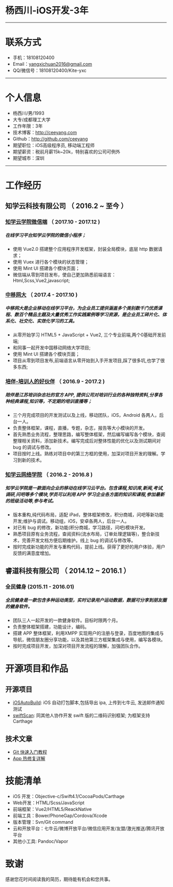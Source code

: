 # 杨西川-iOS开发-3年
---
# 联系方式
- 手机：18108120400
- Email：yangxichuan2016@gmail.com
- QQ/微信号：18108120400/Kite-yxc

---
# 个人信息

 - 杨西川/男/1993
 - 大专/成都理工大学
 - 工作年限：3年
 - 技术博客：http://ceeyang.com
 - Github：http://github.com/ceeyang
 - 期望职位：iOS高级程序员, 移动端工程师
 - 期望薪资：税前月薪15k~20k，特别喜欢的公司可例外
 - 期望城市：深圳

---
# 工作经历
## 知学云科技有限公司 （ 2016.2 ~ 至今 ）

### [知学云学院微信端][200] （ 2017.10 - 2017.12 )
##### 在线学习平台知学云学院的微信小程序；</br>
+ 使用 Vue2.0 搭建整个应用程序开发框架，封装全局模块，底层 http 数据请求；</br>
+ 使用 Vuex 进行各个模块的状态管理；</br>
+ 使用 Mint UI 搭建各个模块页面；</br>
+ 微信端从零到项目发布，使自己更加熟悉前端语言：Html,Scss,Vue2,javascript;


### [中移网大][201] （ 2017.4 - 2017.10 )
##### 中移网大是企业移动在线学习平台，为企业员工提供涵盖多个类别数千门优质课程、数百个精品主题及大量优秀工作实践案例等学习资源，是企业员工碎片化、体系化、社交化、实效化学习的工具。
+ 从零开始学习 HTML5 + JavaScript + Vue2, 三个专业前端,两个0基础开发前端;
+ 和同事一起开发中国移动网络大学项目;
+ 使用 Mint UI 搭建各个模块页面；</br>
+ 项目从零到项目发布,前端语言从零开始到入手开发项目,踩了很多坑,也学了很多东西;


### [培伴-培训人的好伙伴][202] （ 2016.9 - 2017.2 )
##### 陪伴是江苏培训杂志社的官方 APP, 提供公司对培训行业的各种独特资料,分享各种经典课程,知识等，不定期的培训直播等；
+ 三个月完成项目的开发测试以及上线，移动团队，iOS，Android 各两人，后台一人。
+ 负责整体框架，课程，直播，专题，杂志，报告等大小模块的开发。
+ 首先熟悉业务流程，整理思路，编写整体框架，然后编写编写各个模块，查阅整理相关资料，添加新技术。编写完成后对整体性能的优化以及测试期间对 bug 的调试与修改。
+ 项目按时上线。熟练对项目中的第三方框的使用，加深对项目开发的理解。学习到新的技术。

### [知学云网络学院][203] （ 2016.2 - 2016.8 )
##### 知学云学院是一款面向企业的移动在线学习云平台。包含课程,知识库,新闻,考试,调研,问吧等多个模块,学员可以利用 APP 学习企业各方面的知识和课程,参加最新的班级活动等,参与考试。
+ 版本重构,纯代码布局，适配 iPad，整体框架修改，积分商城，问吧等新功能开发;维护与调试。移动组，iOS，安卓各两人，后台一人。
+ 对已有 bug 的修改，新功能(积分商城，学习路径，问吧)模块开发。
+ 熟悉项目原有业务流程，查阅资料(流水布局，订单处理逻辑等)，整合新技术，完善开发文档方便后期维护。线上 bug 的调试与修改等。
+ 按时完成新功能的开发与重构代码，提前上线。获得了更好的用户体验，用户反馈的满意度增加。


## 睿道科技有限公司 （ 2014.12 ~ 2016.1 ）
### 全民健身 (2015.11 - 2016.01)
##### 全民健身是一款包含多种运动类型，实时记录用户运动数据，数据可分享到朋友圈的健身软件。
+ 团队三人一起开发的一款健身软件。目标时限两个月。
+ 负责整体框架搭建，功能设计，编码。
+ 搭建 APP 整体框架，利用XMPP 实现用户的注册与登录，百度地图的集成与导航，微信朋友圈分享功能，以及其他第三方框架集成与使用，编写各模块。
+ 按时完成项目开发，加深对项目开发流程的理解，加强团队合作。



# 开源项目和作品
## 开源项目
 - [iOSAutoBuild][000]: iOS 自动打包脚本,包括导出 ipa, 上传到七牛云, 发送邮件通知测试
 - [swiftScan][001]: 同其他人协作开发 swift 版的二维码识别框架; 为框架支持 Carthage

## 技术文章
- [Git 快速入门教程][100]
- [App 热修复详解][101]


# 技能清单
- iOS 开发：Objective-c/Swift4.1/CocoaPods/Carthage
- Web开发：HTML/Scss/JavaScript
- 前端框架：Vue2/HTML5/ReackNative
- 前端工具：Bower/PhoneGap/Cordova/Xcode
- 版本管理：Svn/Git command
- 云和开放平台：七牛云/微博开放平台/微信应用开发/友盟/激光推送/腾讯开放平台
- 其他小工具: Pandoc/Vapor


# 致谢
感谢您花时间阅读我的简历，期待能有机会和您共事。

[200]:http://demo.zhixueyun.com/wechat/
[201]:https://itunes.apple.com/cn/app/%E4%B8%AD%E7%A7%BB%E7%BD%91%E5%A4%A7/id1313669861?mt=8
[202]:https://itunes.apple.com/cn/app/pei-ban-pei-xun-ren-hao-huo/id1072624547?l=en&mt=8
[203]:https://itunes.apple.com/cn/app/zhi-xue-yun-xue-yuan/id1066182728?l=en&mt=8


[000]:https://github.com/ceeyang/iOSAutoBuild
[001]:https://github.com/ceeyang/swiftScan

[100]:http://ceeyang.com/blog/2017/06/25/Git-%E5%BF%AB%E9%80%9F%E5%85%A5%E9%97%A8%E6%95%99%E7%A8%8B/
[101]:http://ceeyang.com/blog/2017/01/05/App-Hotfix(%E7%83%AD%E4%BF%AE%E5%A4%8D)%E8%AF%A6%E8%A7%A3/
